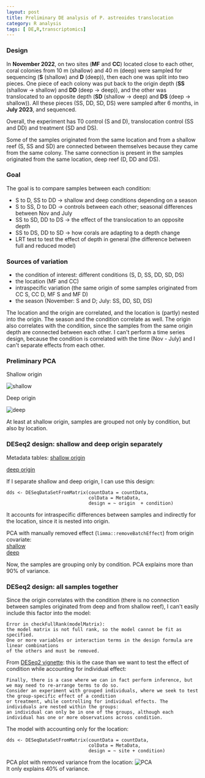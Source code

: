 ```yaml
---
layout: post
title: Preliminary DE analysis of P. astreoides translocation
category: R analysis
tags: [ DE,R,transcriptomics]
---
```


### Design

In **November 2022**, on two sites (**MF** and **CC**) located close to each other, coral colonies from 10 m (shallow) and 40 m (deep) were sampled for sequencing (**S** (shallow) and **D** (deep)),
then each one was split into two pieces. 
One piece of each colony was put back to the origin depth (**SS** (shallow -> shallow) and **DD** (deep -> deep)),
and the other was translocated to an opposite depth (**SD** (shallow -> deep) and **DS** (deep -> shallow)).
All these pieces (SS, DD, SD, DS) were sampled after 6 months, in **July 2023**, and sequenced.  

Overall, the experiment has T0 control (S and D), translocation control (SS and DD) and treatment (SD and DS).  

Some of the samples originated from the same location and from a shallow reef (S, SS and SD) are connected between themselves because they came from the same colony.
The same connection is present in the samples originated from the same location, deep reef (D, DD and DS). 

### Goal

The goal is to compare samples between each condition:  
- S to D, SS to DD -> shallow and deep conditions depending on a season
- S to SS, D to DD -> controls between each other; seasonal differences between Nov and July
- SS to SD, DD to DS -> the effect of the translocation to an opposite depth
- SS to DS, DD to SD -> how corals are adapting to a depth change
- LRT test to test the effect of depth in general (the difference between full and reduced model)

### Sources of variation

- the condition of interest: different conditions (S, D, SS, DD, SD, DS)
- the location (MF and CC)
- intraspecific variation (the same origin of some samples originated from CC S, CC D, MF S and MF D)
- the season (November: S and D; July: SS, DD, SD, DS)

The location and the origin are correlated, and the location is (partly) nested into the origin. The season and the condition correlate as well.
The origin also correlates with the condition, since the samples from the same origin depth are connected between each other. 
I can't perform a time series design, because the condition is correlated with the time (Nov - July) and I can't separate effects from each other. 

### Preliminary PCA

Shallow origin  

![shallow]({{site.baseurl}}/images/PCA.shallow.png)

Deep origin   

![deep]({{site.baseurl}}/images/PCA.deep.png)

At least at shallow origin, samples are grouped not only by condition, but also by location.  

### DESeq2 design: shallow and deep origin separately

Metadata tables: 
[shallow origin](https://github.com/talimass/Cayman-translocation/blob/main/RNAseq_analysis/DE_analysis/Metadata.origin.S.csv)

[deep origin](https://github.com/talimass/Cayman-translocation/blob/main/RNAseq_analysis/DE_analysis/Metadata.origin.D.csv)

If I separate shallow and deep origin, I can use this design:

```
dds <- DESeqDataSetFromMatrix(countData = countData,
                              colData = MetaData,
                              design = ~ origin  + condition)
```
It accounts for intraspecific differences between samples and indirectly for the location, since it is nested into origin.

PCA with manually removed effect (`limma::removeBatchEffect`) from origin covariate:  
[shallow](https://github.com/talimass/Cayman-translocation/blob/main/RNAseq_analysis/DE_analysis/results/PCA.shallow.pdf)  
[deep](https://github.com/talimass/Cayman-translocation/blob/main/RNAseq_analysis/DE_analysis/results/PCA.deep.pdf)  

Now, the samples are grouping only by condition. PCA explains more than 90% of variance.

### DESeq2 design: all samples together

Since the origin correlates with the condition (there is no connection between samples originated from deep and from shallow reef),
I can't easily include this factor into the model:

```
Error in checkFullRank(modelMatrix):
the model matrix is not full rank, so the model cannot be fit as specified.
One or more variables or interaction terms in the design formula are linear combinations
of the others and must be removed.
```
From [DESeq2 vignette](https://www.bioconductor.org/packages/release/bioc/vignettes/DESeq2/inst/doc/DESeq2.html#model-matrix-not-full-rank): this is the case than we want to test the effect of condition while
accounting for individual effect:

```
Finally, there is a case where we can in fact perform inference, but we may need to re-arrange terms to do so.
Consider an experiment with grouped individuals, where we seek to test the group-specific effect of a condition
or treatment, while controlling for individual effects. The individuals are nested within the groups:
an individual can only be in one of the groups, although each individual has one or more observations across condition.
```

The model with accounting only for the location:

```
dds <- DESeqDataSetFromMatrix(countData = countData,
                              colData = MetaData,
                              design = ~ site + condition)
```
PCA plot with removed variance from the location: 
![PCA]({{site.baseurl}}/images/PCA.full.png)  
It only explains 40% of variance.










